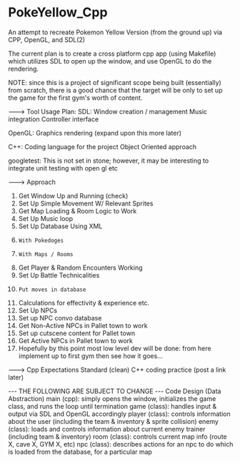 # PokeYellow_Cpp
An attempt to recreate Pokemon Yellow Version (from the ground up) via CPP, OpenGL, and SDL(2)

The current plan is to create a cross platform cpp app (using Makefile) which utilizes SDL to open up the window, and use OpenGL to do the rendering.

NOTE: since this is a project of significant scope being built (essentially) from scratch, there is a good chance that the target will be only to set up the game for the first gym's worth of content.

---> Tool Usage Plan:
SDL:
  Window creation / management
  Music integration
  Controller interface
  
OpenGL:
  Graphics rendering (expand upon this more later)
  
C++:
  Coding language for the project
  Object Oriented approach
  
googletest:
  This is not set in stone; however, it may be interesting to integrate unit testing with open gl etc

---> Approach
1.  Get Window Up and Running (check)
2.  Set Up Simple Movement W/ Relevant Sprites
3.  Get Map Loading & Room Logic to Work
4.  Set Up Music loop
4.  Set Up Database Using XML
5.     With Pokedoges
6.     With Maps / Rooms
7.  Get Player & Random Encounters Working
8.  Set Up Battle Technicalities
9.     Put moves in database
10.    Calculations for effectivity & experience etc.
11. Set Up NPCs
12.    Set up NPC convo database
13.    Get Non-Active NPCs in Pallet town to work
14.    Set up cutscene content for Pallet town
14.    Get Active NPCs in Pallet town to work
15. Hopefully by this point most low level dev will be done: from here implement up to first gym then see how it goes...

---> Cpp Expectations
Standard (clean) C++ coding practice 
  (post a link later)

 --- THE FOLLOWING ARE SUBJECT TO CHANGE --- 
Code Design (Data Abstraction) 
  main (cpp): simply opens the window, initializes the game class, and runs the loop until termination
  game (class): handles input & output via SDL and OpenGL accordingly
  player (class): controls information about the user (including the team & inventory & sprite collision)
  enemy (class): loads and controls information about current enemy trainer (including team & inventory)
  room (class): controls current map info (route X, cave X, GYM X, etc)
  npc (class): describes actions for an npc to do  which is loaded from the database, for a particular map
  
  
  
